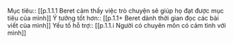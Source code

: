 Mục tiêu:: [[p.1.1.1 Beret cảm thấy việc trò chuyện sẽ giúp họ đạt được mục tiêu của mình]] 
Ý tưởng tốt hơn:: [[p.1.1+ Beret dành thời gian đọc các bài viết của mình]]
Yếu tố hỗ trợ:: [[p.1.1.i Người có chuyên môn có cảm tình với mình]]